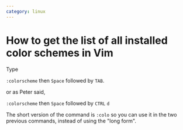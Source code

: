 ```yaml
---
category: linux
---
```

# How to get the list of all installed color schemes in Vim

Type

`:colorscheme` then `Space` followed by `TAB`.

or as Peter said,

`:colorscheme` then `Space` followed by `CTRL` `d`

The short version of the command is `:colo` so you can use it in the two previous commands, instead of using the "long form".
